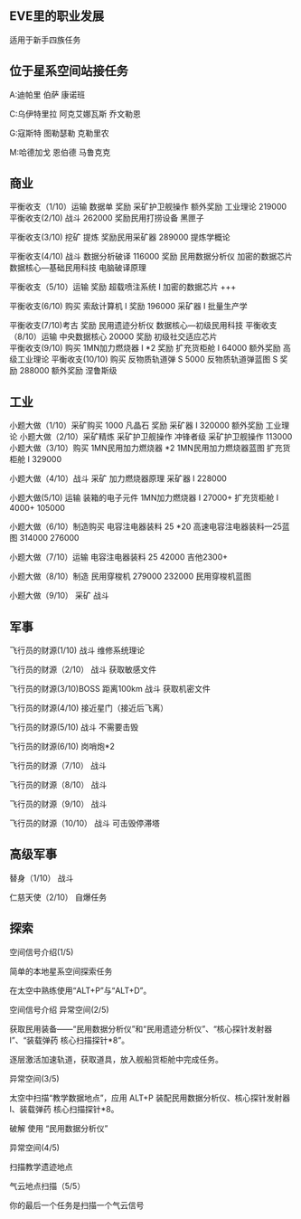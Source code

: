 EVE里的职业发展
---
适用于新手四族任务

位于星系空间站接任务
---
A:迪帕里  伯萨  康诺班 

C:乌伊特里拉  阿克艾娜瓦斯  乔文勒恩

G:寇斯特  图勒瑟勒  克勒里农

M:哈德加戈  恩伯德  马鲁克克

商业
---
平衡收支（1/10）运输  数据单  奖励 采矿护卫舰操作  额外奖励 工业理论 219000
平衡收支(2/10) 战斗 262000  奖励民用打捞设备  黑匣子 

平衡收支(3/10) 挖矿 提炼 奖励民用采矿器 289000 提炼学概论 

平衡收支(4/10) 战斗 数据分析破译 116000 奖励 民用数据分析仪  加密的数据芯片  数据核心—基础民用科技  电脑破译原理 

平衡收支（5/10）运输 奖励 超载喷注系统 I  加密的数据芯片 +++

平衡收支(6/10) 购买 索敌计算机 I 奖励 196000 采矿器 I  批量生产学 

平衡收支(7/10)考古 奖励 民用遗迹分析仪  数据核心—初级民用科技 
平衡收支（8/10）运输  中央数据核心 20000  奖励 初级社交适应芯片   
平衡收支(9/10) 购买  1MN加力燃烧器 I *2  奖励 扩充货柜舱 I 64000 额外奖励 高级工业理论 
平衡收支(10/10) 购买 反物质轨道弹 S 5000  反物质轨道弹蓝图 S 奖励 288000 额外奖励 涅鲁斯级 

工业
---
小题大做（1/10）采矿购买 1000 凡晶石  奖励 采矿器 I 320000  额外奖励 工业理论 
小题大做（2/10）采矿精炼  采矿护卫舰操作  冲锋者级  采矿护卫舰操作 113000
小题大做（3/10）购买  1MN民用加力燃烧器 *2  1MN民用加力燃烧器蓝图  扩充货柜舱 I 329000 

小题大做（4/10）战斗 采矿  加力燃烧器原理  采矿器 I 228000 

小题大做(5/10) 运输  装箱的电子元件   1MN加力燃烧器 I 27000+   扩充货柜舱 I 4000+
105000 

小题大做（6/10）制造购买 电容注电器装料 25 *20  高速电容注电器装料—25蓝图 314000 276000

小题大做（7/10）运输  电容注电器装料 25 42000
吉他2300+

小题大做（8/10）制造 民用穿梭机 279000 232000  民用穿梭机蓝图 

小题大做（9/10）
采矿 战斗


军事
---

飞行员的财源(1/10)
战斗 维修系统理论  
    
飞行员的财源（2/10）
战斗 获取敏感文件

飞行员的财源(3/10)BOSS 距离100km
战斗 获取机密文件

飞行员的财源(4/10)
接近星门（接近后飞离）

飞行员的财源(5/10)
战斗 不需要击毁

飞行员的财源(6/10)
岗哨炮*2

飞行员的财源（7/10）
战斗

飞行员的财源（8/10）
战斗

飞行员的财源（9/10）
战斗

飞行员的财源（10/10）
战斗 可击毁停滞塔

高级军事
---
替身（1/10）
战斗

仁慈天使（2/10）
自爆任务

探索
---
空间信号介绍(1/5)

简单的本地星系空间探索任务

在太空中熟练使用“ALT+P”与“ALT+D”。

空间信号介绍 异常空间(2/5)

获取民用装备——“民用数据分析仪”和“民用遗迹分析仪”、“核心探针发射器 I”、“装载弹药 核心扫描探针*8”。

逐层激活加速轨道，获取道具，放入舰船货柜舱中完成任务。

异常空间(3/5)

太空中扫描“教学数据地点”，应用 ALT+P 装配民用数据分析仪、核心探针发射器 I、装载弹药 核心扫描探针*8。

破解 使用 “民用数据分析仪”

异常空间(4/5)

扫描教学遗迹地点

气云地点扫描（5/5）

你的最后一个任务是扫描一个气云信号
